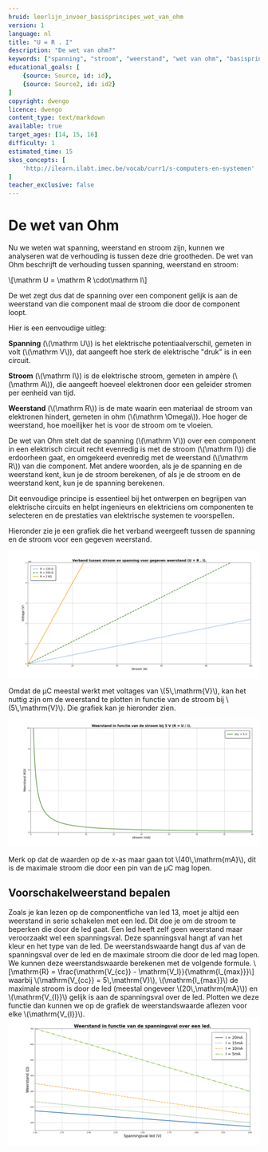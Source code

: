 ```yaml
---
hruid: leerlijn_invoer_basisprincipes_wet_van_ohm
version: 1
language: nl
title: "U = R . I"
description: "De wet van ohm?"
keywords: ["spanning", "stroom", "weerstand", "wet van ohm", "basisprincipes", "microcontroller", "µC", "arduino", "dwenguino"]
educational_goals: [
    {source: Source, id: id}, 
    {source: Source2, id: id2}
]
copyright: dwengo
licence: dwengo
content_type: text/markdown
available: true
target_ages: [14, 15, 16]
difficulty: 1
estimated_time: 15
skos_concepts: [
    'http://ilearn.ilabt.imec.be/vocab/curr1/s-computers-en-systemen'
]
teacher_exclusive: false
---
```


# De wet van Ohm

Nu we weten wat spanning, weerstand en stroom zijn, kunnen we analyseren wat de verhouding is tussen deze drie grootheden. De wet van Ohm beschrijft de verhouding tussen spanning, weerstand en stroom:

\\[\mathrm U = \mathrm R \cdot\mathrm I\\]

De wet zegt dus dat de spanning over een component gelijk is aan de weerstand van die component maal de stroom die door de component loopt. 

Hier is een eenvoudige uitleg:

**Spanning** (\\(\mathrm U\\)) is het elektrische potentiaalverschil, gemeten in volt (\\(\mathrm V\\)), dat aangeeft hoe sterk de elektrische "druk" is in een circuit.

**Stroom** (\\(\mathrm I\\)) is de elektrische stroom, gemeten in ampère (\\(\mathrm A\\)), die aangeeft hoeveel elektronen door een geleider stromen per eenheid van tijd.

**Weerstand** (\\(\mathrm R\\)) is de mate waarin een materiaal de stroom van elektronen hindert, gemeten in ohm (\\(\mathrm \Omega\\)). Hoe hoger de weerstand, hoe moeilijker het is voor de stroom om te vloeien.

De wet van Ohm stelt dat de spanning (\\(\mathrm V\\)) over een component in een elektrisch circuit recht evenredig is met de stroom (\\(\mathrm I\\)) die erdoorheen gaat, en omgekeerd evenredig met de weerstand (\\(\mathrm R\\)) van die component. Met andere woorden, als je de spanning en de weerstand kent, kun je de stroom berekenen, of als je de stroom en de weerstand kent, kun je de spanning berekenen.

Dit eenvoudige principe is essentieel bij het ontwerpen en begrijpen van elektrische circuits en helpt ingenieurs en elektriciens om componenten te selecteren en de prestaties van elektrische systemen te voorspellen.

Hieronder zie je een grafiek die het verband weergeeft tussen de spanning en de stroom voor een gegeven weerstand.

!["Relatie tussen spanning, stroom en weerstand"](img/relatie_spanning_stroom.png "Relatie tussen spanning, stroom en weerstand")

Omdat de µC meestal werkt met voltages van \\(5\\,\mathrm{V}\\), kan het nuttig zijn om de weerstand te plotten in functie van de stroom bij \\(5\\,\mathrm{V}\\). Die grafiek kan je hieronder zien.

!["Relatie tussen weerstand en stroom bij 5V"](img/relatie_weerstand_stroom.png "Relatie tussen weerstand en stroom bij 5V")

Merk op dat de waarden op de x-as maar gaan tot \\(40\\,\mathrm{mA}\\), dit is de maximale stroom die door een pin van de µC mag lopen. 

<div class="dwengo-content sideinfo">
    <h2 class="title">Voorschakelweerstand bepalen</h2>
    <div class="content">
        Zoals je kan lezen op de componentfiche van led 13, moet je altijd een weerstand in serie schakelen met een led. Dit doe je om de stroom te beperken die door de led gaat. Een led heeft zelf geen weerstand maar veroorzaakt wel een spanningsval. Deze spanningsval hangt af van het kleur en het type van de led. De weerstandswaarde hangt dus af van de spanningsval over de led en de maximale stroom die door de led mag lopen. We kunnen deze weerstandswaarde berekenen met de volgende formule.
        \[\mathrm{R} = \frac{\mathrm{V_{cc}} - \mathrm{V_l}}{\mathrm{I_{max}}}\]
        waarbij \(\mathrm{V_{cc}} = 5\,\mathrm{V}\), \(\mathrm{I_{max}}\) de maximale stroom is door de led (meestal ongeveer \(20\,\mathrm{mA}\)) en \(\mathrm{V_{l}}\) gelijk is aan de spanningsval over de led. Plotten we deze functie dan kunnen we op de grafiek de weerstandswaarde aflezen voor elke \(\mathrm{V_{l}}\).
        <img src="img/weerstand_led.png"></img>
    </div>
</div>